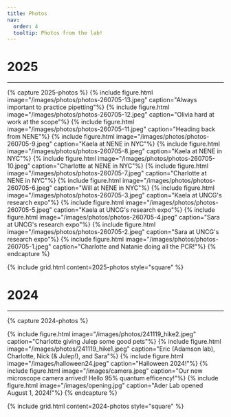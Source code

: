 ```yaml
---
title: Photos
nav:
  order: 4
  tooltip: Photos from the lab!
---
```

# 2025
---
{% capture 2025-photos %}
  {% include figure.html image="/images/photos/photos-260705-13.jpeg" caption="Always important to practice pipetting"%}
  {% include figure.html image="/images/photos/photos-260705-12.jpeg" caption="Olivia hard at work at the scope"%}
  {% include figure.html image="/images/photos/photos-260705-11.jpeg" caption="Heading back from NENE"%}
  {% include figure.html image="/images/photos/photos-260705-9.jpeg" caption="Kaela at NENE in NYC"%}
  {% include figure.html image="/images/photos/photos-260705-8.jpeg" caption="Kaela at NENE in NYC"%}
  {% include figure.html image="/images/photos/photos-260705-10.jpeg" caption="Charlotte at NENE in NYC"%}
  {% include figure.html image="/images/photos/photos-260705-7.jpeg" caption="Charlotte at NENE in NYC"%}
  {% include figure.html image="/images/photos/photos-260705-6.jpeg" caption="Will at NENE in NYC"%}
  {% include figure.html image="/images/photos/photos-260705-3.jpeg" caption="Kaela at UNCG's research expo"%}
  {% include figure.html image="/images/photos/photos-260705-5.jpeg" caption="Kaela at UNCG's research expo"%}
  {% include figure.html image="/images/photos/photos-260705-4.jpeg" caption="Sara at UNCG's research expo"%}
  {% include figure.html image="/images/photos/photos-260705-2.jpeg" caption="Sara at UNCG's research expo"%}
  {% include figure.html image="/images/photos/photos-260705-1.jpeg" caption="Charlotte and Natanie doing all the PCR!"%}
{% endcapture %}

{%
  include grid.html
  content=2025-photos
  style="square"
%}

# 2024
---
{% capture 2024-photos %}

  {% include figure.html image="/images/photos/241119_hike2.jpeg" caption="Charlotte giving Julep some good pets"%}
  {% include figure.html image="/images/photos/241119_hike1.jpeg" caption="Eric (Adamson lab), Charlotte, Nick (& Julep!), and Sara"%}
  {% include figure.html image="/images/halloween24.jpeg" caption="Halloween 2024!"%}
  {% include figure.html image="/images/camera.jpeg" caption="Our new microscope camera arrived! Hello 95% quantum efficency!"%}
  {% include figure.html image="/images/opening.jpg" caption="Ader Lab opened August 1, 2024!"%}
{% endcapture %}

{%
  include grid.html
  content=2024-photos
  style="square"
%}
